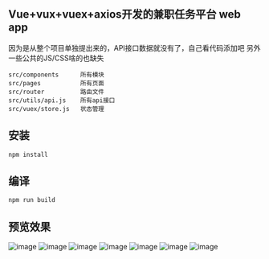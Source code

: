 ## Vue+vux+vuex+axios开发的兼职任务平台 web app
因为是从整个项目单独提出来的，API接口数据就没有了，自己看代码添加吧
另外一些公共的JS/CSS啥的也缺失

    src/components      所有模块
    src/pages           所有页面
    src/router          路由文件
    src/utils/api.js    所有api接口
    src/vuex/store.js   状态管理
    

    
    
## 安装
    npm install
    
## 编译
    npm run build
    
## 预览效果

![image](demo/1.png)
![image](demo/2.png)
![image](demo/3.png)
![image](demo/4.png)
![image](demo/5.png)
![image](demo/6.png)
![image](demo/7.png)
